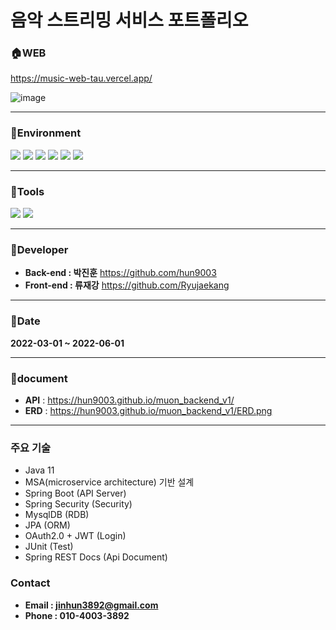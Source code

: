 # 음악 스트리밍 서비스 포트폴리오

### :house:WEB
https://music-web-tau.vercel.app/

![image](https://user-images.githubusercontent.com/65715992/179498136-853e8a30-867f-477e-8e07-ec5655034211.png)

--------------

### :muscle:Environment
<img src="https://img.shields.io/badge/SpringBoot-6DB33F?style=flat-square&logo=springboot&logoColor=white"/> <img src="https://img.shields.io/badge/Gradle-02303A?style=flat-square&logo=gradle&logoColor=white"/> <img src="https://img.shields.io/badge/Next.js-000000?style=flat-square&logo=nextdotjs&logoColor=white"/> <img src="https://img.shields.io/badge/Amazon S3-569A31?style=flat-square&logo=amazons3&logoColor=white"/> <img src="https://img.shields.io/badge/Amazon RDS-527FFF?style=flat-square&logo=amazonrds&logoColor=white"/> <img src="https://img.shields.io/badge/Amazon EC2-FF9900?style=flat-square&logo=amazonec2&logoColor=white"/>

--------------

### :wrench:Tools
<img src="https://img.shields.io/badge/IntelliJ IDEA-000000?style=flat-square&logo=intellijidea&logoColor=white"/> <img src="https://img.shields.io/badge/GitHub-000000?style=flat-square&logo=github&logoColor=white"/>

--------------

### :runner:Developer
- **Back-end : 박진훈** https://github.com/hun9003
- **Front-end : 류재강** https://github.com/Ryujaekang

--------------

### :calendar:Date
**2022-03-01 ~ 2022-06-01**

--------------

### :page_facing_up:document
- **API** : https://hun9003.github.io/muon_backend_v1/
- **ERD** : https://hun9003.github.io/muon_backend_v1/ERD.png

--------------

### 주요 기술
- Java 11
- MSA(microservice architecture) 기반 설계
- Spring Boot (API Server)
- Spring Security (Security)
- MysqlDB (RDB)
- JPA (ORM)
- OAuth2.0 + JWT (Login)
- JUnit (Test)
- Spring REST Docs (Api Document)

### Contact
- **Email : jinhun3892@gmail.com**
- **Phone : 010-4003-3892**
